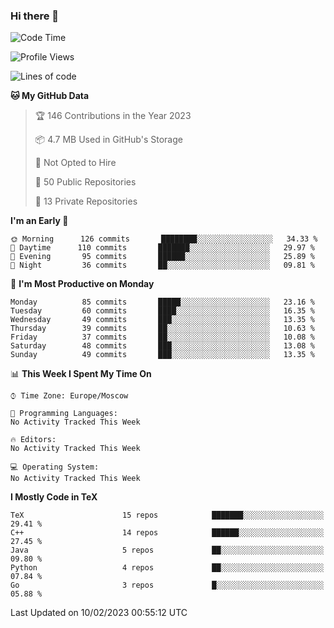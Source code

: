 ### Hi there 👋

<!--
**SemenMartynov/SemenMartynov** is a ✨ _special_ ✨ repository because its `README.md` (this file) appears on your GitHub profile.

Here are some ideas to get you started:

- 🔭 I’m currently working on ...
- 🌱 I’m currently learning ...
- 👯 I’m looking to collaborate on ...
- 🤔 I’m looking for help with ...
- 💬 Ask me about ...
- 📫 How to reach me: ...
- 😄 Pronouns: ...
- ⚡ Fun fact: ...
-->

<!--START_SECTION:waka-->
![Code Time](http://img.shields.io/badge/Code%20Time-0%20secs-blue)

![Profile Views](http://img.shields.io/badge/Profile%20Views-5-blue)

![Lines of code](https://img.shields.io/badge/From%20Hello%20World%20I%27ve%20Written-3%20Million%20lines%20of%20code-blue)

**🐱 My GitHub Data** 

> 🏆 146 Contributions in the Year 2023
 > 
> 📦 4.7 MB Used in GitHub's Storage 
 > 
> 🚫 Not Opted to Hire
 > 
> 📜 50 Public Repositories 
 > 
> 🔑 13 Private Repositories  
 > 
**I'm an Early 🐤** 

```text
🌞 Morning      126 commits       ████████░░░░░░░░░░░░░░░░░   34.33 % 
🌆 Daytime      110 commits       ███████░░░░░░░░░░░░░░░░░░   29.97 % 
🌃 Evening       95 commits       ██████░░░░░░░░░░░░░░░░░░░   25.89 % 
🌙 Night         36 commits       ██░░░░░░░░░░░░░░░░░░░░░░░   09.81 % 

```
📅 **I'm Most Productive on Monday** 

```text
Monday          85 commits       █████░░░░░░░░░░░░░░░░░░░░   23.16 % 
Tuesday         60 commits       ████░░░░░░░░░░░░░░░░░░░░░   16.35 % 
Wednesday       49 commits       ███░░░░░░░░░░░░░░░░░░░░░░   13.35 % 
Thursday        39 commits       ██░░░░░░░░░░░░░░░░░░░░░░░   10.63 % 
Friday          37 commits       ██░░░░░░░░░░░░░░░░░░░░░░░   10.08 % 
Saturday        48 commits       ███░░░░░░░░░░░░░░░░░░░░░░   13.08 % 
Sunday          49 commits       ███░░░░░░░░░░░░░░░░░░░░░░   13.35 % 

```


📊 **This Week I Spent My Time On** 

```text
⌚︎ Time Zone: Europe/Moscow

💬 Programming Languages: 
No Activity Tracked This Week

🔥 Editors: 
No Activity Tracked This Week

💻 Operating System: 
No Activity Tracked This Week

```

**I Mostly Code in TeX** 

```text
TeX                      15 repos            ███████░░░░░░░░░░░░░░░░░░   29.41 % 
C++                      14 repos            ██████░░░░░░░░░░░░░░░░░░░   27.45 % 
Java                     5 repos             ██░░░░░░░░░░░░░░░░░░░░░░░   09.80 % 
Python                   4 repos             ██░░░░░░░░░░░░░░░░░░░░░░░   07.84 % 
Go                       3 repos             █░░░░░░░░░░░░░░░░░░░░░░░░   05.88 % 

```



 Last Updated on 10/02/2023 00:55:12 UTC
<!--END_SECTION:waka-->
